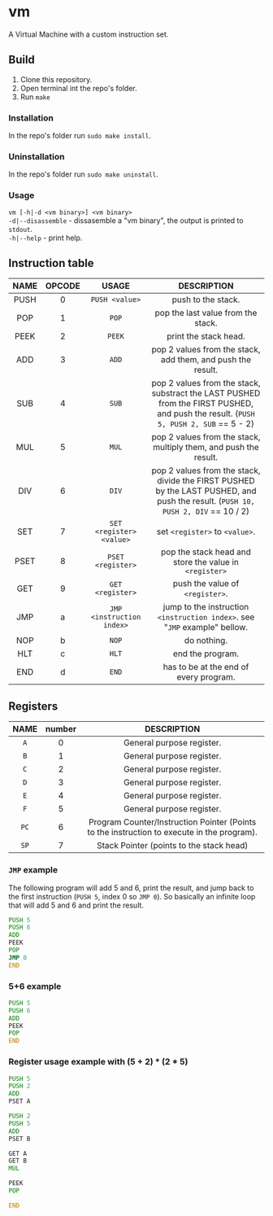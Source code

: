 # vm
A Virtual Machine with a custom instruction set.

## Build
1. Clone this repository.
2. Open terminal int the repo's folder.
3. Run `make`
### Installation
In the repo's folder run `sudo make install`.
### Uninstallation
In the repo's folder run `sudo make uninstall`.

### Usage
`vm [-h|-d <vm binary>] <vm binary>`<br>
`-d|--disassemble` - dissasemble a "vm binary", the output is printed to `stdout`.<br>
`-h|--help` - print help.

## Instruction table
| NAME | OPCODE | USAGE | DESCRIPTION |
| :---: | :---: | :---: | :---: |
| PUSH | 0 | `PUSH <value>` | push <value> to the stack. |
| POP | 1 | `POP` | pop the last value from the stack. |
| PEEK | 2 | `PEEK` | print the stack head. |
| ADD | 3 | `ADD` | pop 2 values from the stack, add them, and push the result. |
| SUB | 4 | `SUB` | pop 2 values from the stack, substract the LAST PUSHED from the FIRST PUSHED, and push the result. (`PUSH 5, PUSH 2, SUB` == 5 - 2) |
| MUL | 5 | `MUL` | pop 2 values from the stack, multiply them, and push the result. |
| DIV | 6 | `DIV` | pop 2 values from the stack, divide the FIRST PUSHED by the LAST PUSHED, and push the result. (`PUSH 10, PUSH 2, DIV` == 10 / 2) |
| SET | 7 | `SET <register> <value>` | set `<register>` to `<value>`. |
| PSET | 8 | `PSET <register>` | pop the stack head and store the value in `<register>` |
| GET | 9 | `GET <register>` | push the value of `<register>`. |
| JMP | a | `JMP <instruction index>` | jump to the instruction `<instruction index>`. see "`JMP` example" bellow. |
| NOP | b | `NOP` | do nothing. |
| HLT | c | `HLT` | end the program. |
| END | d | `END` | has to be at the end of every program. |

## Registers
| NAME | number | DESCRIPTION |
| :--: | :----: | :---------: |
| `A` | 0 | General purpose register. |
| `B` | 1 |General purpose register. |
| `C` | 2 |General purpose register. |
| `D` | 3 |General purpose register. |
| `E` | 4 |General purpose register. |
| `F` | 5 |General purpose register. |
| `PC` | 6 |Program Counter/Instruction Pointer (Points to the instruction to execute in the program). |
| `SP` | 7 |Stack Pointer (points to the stack head) |

### `JMP` example
The following program will add 5 and 6, print the result, and jump back to the first instruction (`PUSH 5`, index 0 so `JMP 0`).
So basically an infinite loop that will add 5 and 6 and print the result.
```asm
PUSH 5
PUSH 6
ADD
PEEK
POP
JMP 0
END
```
### 5+6 example
```asm
PUSH 5
PUSH 6
ADD
PEEK
POP
END
```
### Register usage example with (5 + 2) * (2 * 5)
```asm
PUSH 5
PUSH 2
ADD
PSET A

PUSH 2
PUSH 5
ADD
PSET B

GET A
GET B
MUL

PEEK
POP

END
```
